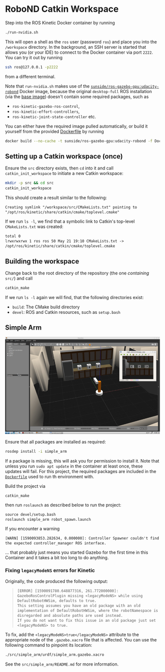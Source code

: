 # RoboND Catkin Workspace

Step into the ROS Kinetic Docker container by running

```bash
./run-nvidia.sh
```

This will open a shell as the `ros` user (password `ros`) and place you into the `/workspace`
directory. In the background, an SSH server is started that allows you (or your IDE)
to connect to the Docker container via port `2222`. You can try it out by running

```bash
ssh ros@127.0.0.1 -p2222
```

from a different terminal.

Note that `run-nvidia.sh` makes use of the [`sunside/ros-gazebo-gpu:udacity-robond`](https://hub.docker.com/repository/docker/sunside/ros-gazebo-gpu)
Docker image, because the original `desktop-full` ROS installation (via the [base image](https://github.com/sunsided/ros-gazebo-gpu-docker)) doesn't contain some
required packages, such as

- `ros-kinetic-gazebo-ros-control`,
- `ros-kinetic-effort-controllers`,
- `ros-kinetic-joint-state-controller` etc.

You can either have the required image pulled automatically, or build it yourself from
the provided [Dockerfile](Dockerfile) by running

```bash
docker build --no-cache -t sunside/ros-gazebo-gpu:udacity-robond -f Dockerfile .
```

## Setting up a Catkin workspace (once)

Ensure the `src` directory exists, then `cd` into it and call `catkin_init_workspace`
to initiate a new Catkin workspace:

```bash
mkdir -p src && cd src
catkin_init_workspace
```

This should create a result similar to the following:

```
Creating symlink "/workspace/src/CMakeLists.txt" pointing to "/opt/ros/kinetic/share/catkin/cmake/toplevel.cmake"
```

If we run `ls -l`, we find that a symbolic link to Catkin's top-level `CMakeLists.txt` was created:

```
total 0
lrwxrwxrwx 1 ros ros 50 May 21 19:10 CMakeLists.txt -> /opt/ros/kinetic/share/catkin/cmake/toplevel.cmake
```

## Building the workspace

Change back to the root directory of the repository (the one _containing_ `src/`) and call

```bash
catkin_make
```

If we run `ls -l` again we will find, that the following directories exist:

- `build`: The CMake build directory
- `devel`: ROS and Catkin resources, such as `setup.bash`

## Simple Arm

![The Simple Arm simulation environment](.readme/simple_arm.jpg)

Ensure that all packages are installed as required:

```bash
rosdep install -i simple_arm
```

If a package is missing, this will ask you for permission to
install it. Note that unless you run `sudo apt update` in the
container at least once, these updates will fail. For this project,
the required packages are included in the [`Dockerfile`](Dockerfile)
used to run th environment with.

Build the project via

```bash
catkin_make
```

then run `roslaunch` as described below to run the project:

```
source devel/setup.bash
roslaunch simple_arm robot_spawn.launch
```

If you encounter a warning

```
[WARN] [1590093853.282634, 0.000000]: Controller Spawner couldn't find the expected controller_manager ROS interface.
```

… that probably just means you started Gazebo for the first time in this Container
and it takes a bit too long to do anything.


### Fixing `legacyModeNS` errors for Kinetic

Originally, the code produced the following output:

> ```
> [ERROR] [1590091780.648877316, 261.772000000]: GazeboRosControlPlugin missing <legacyModeNS> while using DefaultRobotHWSim, defaults to true.
> This setting assumes you have an old package with an old implementation of DefaultRobotHWSim, where the robotNamespace is disregarded and absolute paths are used instead.
> If you do not want to fix this issue in an old package just set <legacyModeNS> to true.
> ```

To fix, add the `<legacyModeNS>true</legacyModeNS>` attribute to the appropriate node of the `.gazebo.xacro` file that is affected. You can
use the following command to pinpoint its location:

```bash
./src/simple_arm/urdf/simple_arm.gazebo.xacro
```

See the `src/simple_arm/README.md` for more information.
